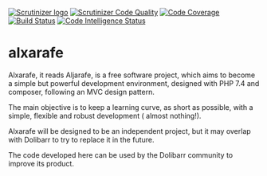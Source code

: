 [![Scrutinizer logo](https://scrutinizer-ci.com/images/logo.png)](https://scrutinizer-ci.com/g/rsanjoseo/alxarafe/?branch=master)
[![Scrutinizer Code Quality](https://scrutinizer-ci.com/g/rsanjoseo/alxarafe/badges/quality-score.png?b=main)](https://scrutinizer-ci.com/g/rsanjoseo/alxarafe/?branch=main)
[![Code Coverage](https://scrutinizer-ci.com/g/rsanjoseo/alxarafe/badges/coverage.png?b=main)](https://scrutinizer-ci.com/g/rsanjoseo/alxarafe/?branch=main)
[![Build Status](https://scrutinizer-ci.com/g/alxarafe/alxarafe/badges/build.png?b=master)](https://scrutinizer-ci.com/g/rsanjoseo/alxarafe/build-status/master)
[![Code Intelligence Status](https://scrutinizer-ci.com/g/alxarafe/alxarafe/badges/code-intelligence.svg?b=master)](https://scrutinizer-ci.com/code-intelligence)

# alxarafe

Alxarafe, it reads Aljarafe, is a free software project, which aims to become a simple but powerful development
environment, designed with PHP 7.4 and composer, following an MVC design pattern.

The main objective is to keep a learning curve, as short as possible, with a simple, flexible and robust development (
almost nothing!).

Alxarafe will be designed to be an independent project, but it may overlap with Dolibarr to try to replace it in the
future.

The code developed here can be used by the Dolibarr community to improve its product.